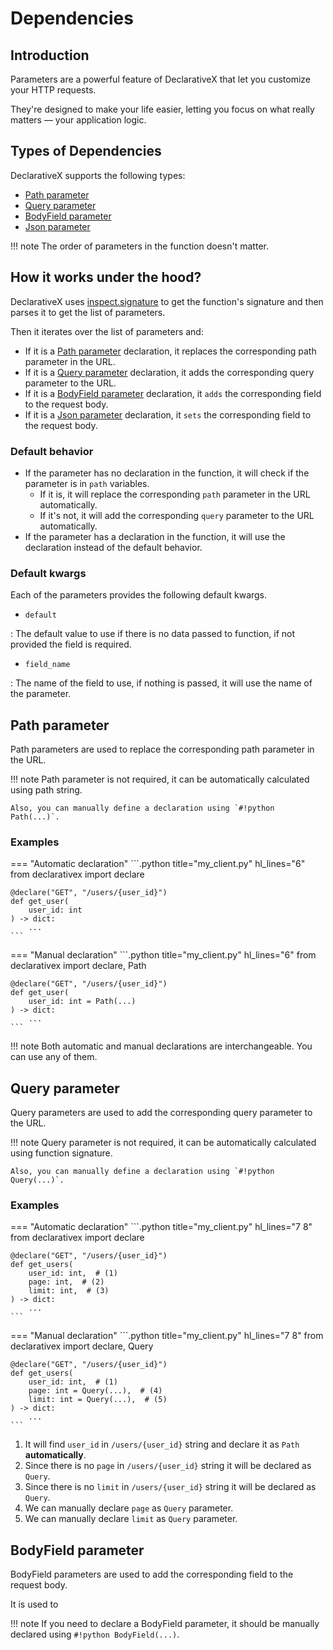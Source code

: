 # Dependencies 

## Introduction

Parameters are a powerful feature of DeclarativeX that let you customize your HTTP requests. 

They're designed to make your life easier, letting you focus on what really matters — your application logic.

## Types of Dependencies

DeclarativeX supports the following types:

- [Path parameter](#path-parameter)
- [Query parameter](#query-parameter)
- [BodyField parameter](#body-field-parameter)
- [Json parameter](#json-parameter)


!!! note
    The order of parameters in the function doesn't matter.


## How it works under the hood?

DeclarativeX uses [inspect.signature](https://docs.python.org/3/library/inspect.html#inspect.signature) to get 
the function's signature and then parses it to get the list of parameters.

Then it iterates over the list of parameters and:

- If it is a [Path parameter](#path-parameter) declaration, it replaces the corresponding path parameter in the URL.
- If it is a [Query parameter](#query-parameter) declaration, it adds the corresponding query parameter to the URL.
- If it is a [BodyField parameter](#body-field-parameter) declaration, it `adds` the corresponding field to the request body.
- If it is a [Json parameter](#json-parameter) declaration, it `sets` the corresponding field to the request body.


### Default behavior

- If the parameter has no declaration in the function, it will check if the parameter is in `path` variables. 
    - If it is, it will replace the corresponding `path` parameter in the URL automatically.
    - If it's not, it will add the corresponding `query` parameter to the URL automatically.
- If the parameter has a declaration in the function, it will use the declaration instead of the default behavior.


### Default kwargs

Each of the parameters provides the following default kwargs.

- `default`

:   The default value to use if there is no data passed to function, if not provided the field is required.

- `field_name`

:   The name of the field to use, if nothing is passed, it will use the name of the parameter.

## Path parameter

Path parameters are used to replace the corresponding path parameter in the URL.

!!! note
    Path parameter is not required, it can be automatically calculated using path string.

    Also, you can manually define a declaration using `#!python Path(...)`.

### Examples


=== "Automatic declaration"
    ```.python title="my_client.py" hl_lines="6"
    from declarativex import declare
    
    
    @declare("GET", "/users/{user_id}")
    def get_user(
        user_id: int
    ) -> dict:
        ...
    ```

=== "Manual declaration"
    ```.python title="my_client.py" hl_lines="6"
    from declarativex import declare, Path
    
    
    @declare("GET", "/users/{user_id}")
    def get_user(
        user_id: int = Path(...)
    ) -> dict:
        ...
    ```

!!! note
    Both automatic and manual declarations are interchangeable. You can use any of them.


## Query parameter

Query parameters are used to add the corresponding query parameter to the URL.

!!! note
    Query parameter is not required, it can be automatically calculated using function signature.

    Also, you can manually define a declaration using `#!python Query(...)`.

### Examples

<div class="annotate" markdown>

=== "Automatic declaration"
    ```.python title="my_client.py" hl_lines="7 8"
    from declarativex import declare
    
    
    @declare("GET", "/users/{user_id}")
    def get_users(
        user_id: int,  # (1)
        page: int,  # (2)
        limit: int,  # (3)
    ) -> dict:
        ...
    ```

=== "Manual declaration"
    ```.python title="my_client.py" hl_lines="7 8"
    from declarativex import declare, Query

    
    @declare("GET", "/users/{user_id}")
    def get_users(
        user_id: int,  # (1)
        page: int = Query(...),  # (4)
        limit: int = Query(...),  # (5)
    ) -> dict:
        ...
    ```

</div>

1.  It will find `user_id` in `/users/{user_id}` string and declare it as `Path` **automatically**.
2.  Since there is no `page` in `/users/{user_id}` string it will be declared as `Query`.
3.  Since there is no `limit` in `/users/{user_id}` string it will be declared as `Query`.
4.  We can manually declare `page` as `Query` parameter.
5.  We can manually declare `limit` as `Query` parameter.


## BodyField parameter

BodyField parameters are used to add the corresponding field to the request body.

It is used to 

!!! note
    If you need to declare a BodyField parameter, it should be manually declared using `#!python BodyField(...)`.


